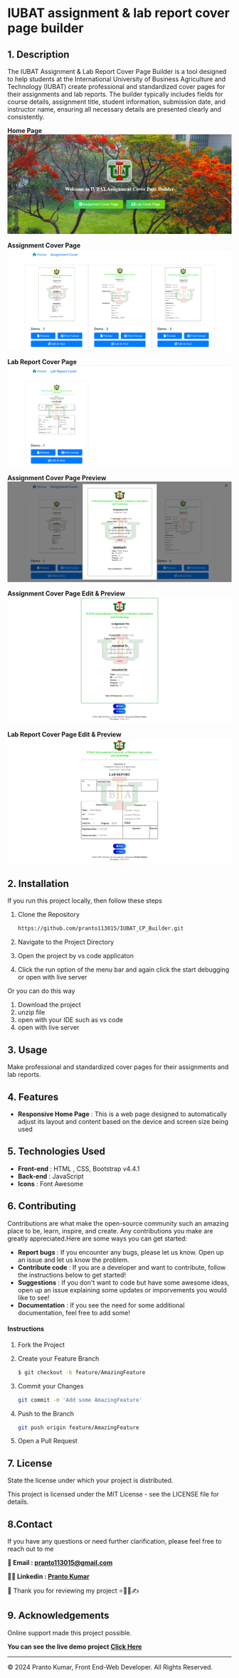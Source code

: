 # IUBAT assignment & lab report cover page builder 

## 1. Description

The IUBAT Assignment & Lab Report Cover Page Builder is a tool designed to help students at the International University of Business Agriculture and Technology (IUBAT) create professional and standardized cover pages for their assignments and lab reports. The builder typically includes fields for course details, assignment title, student information, submission date, and instructor name, ensuring all necessary details are presented clearly and consistently.

**Home Page**
![home page.](./preview/1.png)

**Assignment Cover Page**
![assignment cover page.](./preview/2.png)

**Lab Report Cover Page**
![lab report cover page.](./preview/3.png)

**Assignment Cover Page Preview**
![assignment cover page preview.](./preview/4.png)

**Assignment Cover Page Edit & Preview**
![assignment cover page edit & preview.](./preview/5.png)

**Lab Report Cover Page Edit & Preview**
![lab report cover page edit & preview.](./preview/6.png)


## 2. Installation

If you run this project locally, then follow these steps

1. Clone the Repository

   ```sh
   https://github.com/pranto113015/IUBAT_CP_Builder.git
   ```

2. Navigate to the Project Directory
3. Open the project by vs code applicaton
4. Click the run option of the menu bar and again click the start debugging or open with live server

Or you can do this way

1. Download the project
2. unzip file
3. open with your IDE such as vs code
4. open with live server

## 3. Usage

Make professional and standardized cover pages for their assignments and lab reports.

## 4. Features 
- **Responsive Home Page** : This is a web page designed to automatically adjust its layout and content based on the device and screen size being used

## 5. Technologies Used
- **Front-end** : HTML , CSS, Bootstrap v4.4.1
- **Back-end** : JavaScript
- **Icons** : Font Awesome


## 6. Contributing

Contributions are what make the open-source community such an amazing place to be, learn, inspire, and create. Any contributions you make are greatly appreciated.Here are some ways you can get started:

- **Report bugs** : If you encounter any bugs, please let us know. Open up an issue and let us know the problem.
- **Contribute code** : If you are a developer and want to contribute, follow the instructions below to get started!
- **Suggestions** : If you don't want to code but have some awesome ideas, open up an issue explaining some updates or imporvements you would like to see!
- **Documentation** : If you see the need for some additional documentation, feel free to add some!

#### Instructions

1. Fork the Project
2. Create your Feature Branch

   ```sh
   $ git checkout -b feature/AmazingFeature
   ```

3. Commit your Changes

   ```sh
   git commit -m 'Add some AmazingFeature'
   ```

4. Push to the Branch
   ```sh
   git push origin feature/AmazingFeature
   ```
5. Open a Pull Request

## 7. License

State the license under which your project is distributed.

This project is licensed under the MIT License - see the LICENSE file for details.

## 8.Contact

If you have any questions or need further clarification, please feel free to reach out to me

**💌 Email : pranto113015@gmail.com**

**🕵️‍♂️ Linkedin : [Pranto Kumar](https://www.linkedin.com/in/pranto-kumar-a326801b3/)**

💙 Thank you for reviewing my project ⭐👨‍💻✍

## 9. Acknowledgements

Online support made this project possible.

**You can see the live demo project [Click Here](https://pranto113015.github.io/IUBAT_CP_Builder/)**

- - - 
© 2024 Pranto Kumar, Front End-Web Developer. All Rights Reserved.